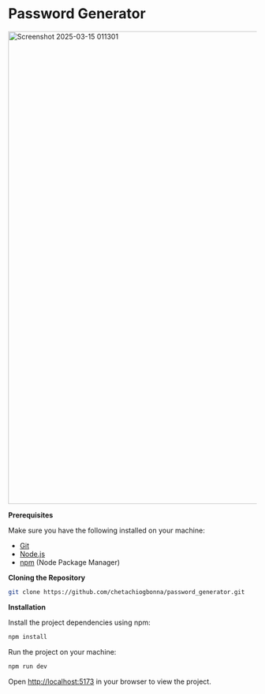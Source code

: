 # Password Generator

<img width="960" alt="Screenshot 2025-03-15 011301" src="https://github.com/user-attachments/assets/c6442eaa-87c0-467f-9e6f-9355a580f8be" />

**Prerequisites**

Make sure you have the following installed on your machine:

- [Git](https://git-scm.com/)
- [Node.js](https://nodejs.org/en)
- [npm](https://www.npmjs.com/) (Node Package Manager)

**Cloning the Repository**

```bash
git clone https://github.com/chetachiogbonna/password_generator.git
```

**Installation**

Install the project dependencies using npm:

```bash
npm install
```

Run the project on your machine:

```bash
npm run dev
```
Open [http://localhost:5173](http://localhost:5173) in your browser to view the project.
